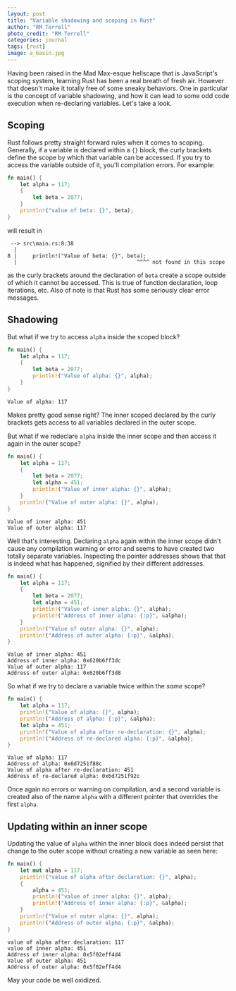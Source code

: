 ```yaml
---
layout: post
title: "Variable shadowing and scoping in Rust"
author: "RM Terrell"
photo_credit: "RM Terrell"
categories: journal
tags: [rust]
image: a_basin.jpg
---
```


Having been raised in the Mad Max-esque hellscape that is JavaScript's scoping system, learning Rust has been a real breath of fresh air. However that doesn't make it totally free of some sneaky behaviors. One in particular is the concept of variable shadowing, and how it can lead to some odd code execution when re-declaring variables. Let's take a look.

## Scoping

Rust follows pretty straight forward rules when it comes to scoping. Generally, if a variable is declared within a `{}` block, the curly brackets define the scope by which that variable can be accessed. If you try to access the variable outside of it, you'll compilation errors. For example:

```rust
fn main() {
    let alpha = 117;
    {
        let beta = 2077;
    }
    println!("value of beta: {}", beta);
}
```

will result in

```console
 --> src\main.rs:8:38
  |
8 |     println!("Value of beta: {}", beta);
  |                                      ^^^^ not found in this scope
```

as the curly brackets around the declaration of `beta` create a scope outside of which it cannot be accessed. This is true of function declaration, loop iterations, etc. Also of note is that Rust has some seriously clear error messages.

## Shadowing

But what if we try to access `alpha` inside the scoped block?

```rust
fn main() {
    let alpha = 117;
    {
        let beta = 2077;
        println!("Value of alpha: {}", alpha);
    }
}
```

```console
Value of alpha: 117
```

Makes pretty good sense right? The inner scoped declared by the curly brackets gets access to all variables declared in the outer scope.

But what if we redeclare `alpha` inside the inner scope and then access it again in the outer scope?

```rust
fn main() {
    let alpha = 117;
    {
        let beta = 2077;
        let alpha = 451;
        println!("Value of inner alpha: {}", alpha);
    }
    println!("Value of outer alpha: {}", alpha);
}
```

```console
Value of inner alpha: 451
Value of outer alpha: 117
```

Well that's interesting. Declaring `alpha` again within the inner scope didn't cause any compilation warning or error and seems to have created two totally separate variables. Inspecting the pointer addresses shows that that is indeed what has happened, signified by their different addresses.

```rust
fn main() {
    let alpha = 117;
    {
        let beta = 2077;
        let alpha = 451;
        println!("Value of inner alpha: {}", alpha);
        println!("Address of inner alpha: {:p}", &alpha);
    }
    println!("Value of outer alpha: {}", alpha);
    println!("Address of outer alpha: {:p}", &alpha);
}
```

```console
Value of inner alpha: 451
Address of inner alpha: 0x620b6ff3dc
Value of outer alpha: 117
Address of outer alpha: 0x620b6ff3d8
```

So what if we try to declare a variable twice within the _same_ scope?

```rust
fn main() {
    let alpha = 117;
    println!("Value of alpha: {}", alpha);
    println!("Address of alpha: {:p}", &alpha);
    let alpha = 451;
    println!("Value of alpha after re-declaration: {}", alpha);
    println!("Address of re-declared alpha: {:p}", &alpha);
}
```

```console
Value of alpha: 117
Address of alpha: 0x6d7251f88c
Value of alpha after re-declaration: 451
Address of re-declared alpha: 0x6d7251f92c
```

Once again no errors or warning on compilation, and a second variable is created also of the name `alpha` with a different pointer that overrides the first `alpha`.

## Updating within an inner scope

Updating the value of `alpha` within the inner block does indeed persist that change to the outer scope without creating a new variable as seen here:

```rust
fn main() {
    let mut alpha = 117;
    println!("value of alpha after declaration: {}", alpha);
    {
        alpha = 451;
        println!("value of inner alpha: {}", alpha);
        println!("Address of inner alpha: {:p}", &alpha);
    }
    println!("Value of outer alpha: {}", alpha);
    println!("Address of outer alpha: {:p}", &alpha);
}
```

```console
value of alpha after declaration: 117
value of inner alpha: 451
Address of inner alpha: 0x5f02eff4d4
Value of outer alpha: 451
Address of outer alpha: 0x5f02eff4d4
```

May your code be well oxidized.
